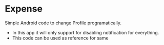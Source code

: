 # Expense
Simple Android code to change Profile programatically.
- In this app it will only support for disabling notification for everything.
- This code can be used as reference for same

